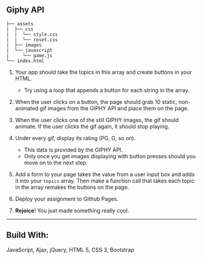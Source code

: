 ## Giphy API

```
├── assets
|  ├── css
|  |  └── style.css
|  |  └── reset.css
|  ├── images
|  └── javascript
|     └── game.js
└── index.html
```

1. Your app should take the topics in this array and create buttons in your HTML.

   - Try using a loop that appends a button for each string in the array.

2. When the user clicks on a button, the page should grab 10 static, non-animated gif images from the GIPHY API and place them on the page.

3. When the user clicks one of the still GIPHY images, the gif should animate. If the user clicks the gif again, it should stop playing.

4. Under every gif, display its rating (PG, G, so on).

   - This data is provided by the GIPHY API.
   - Only once you get images displaying with button presses should you move on to the next step.

5. Add a form to your page takes the value from a user input box and adds it into your `topics` array. Then make a function call that takes each topic in the array remakes the buttons on the page.

6. Deploy your assignment to Github Pages.

7. **Rejoice**! You just made something really cool.

---

## Build With:

JavaScript, Ajax, jQuery, HTML 5, CSS 3, Bootstrap
